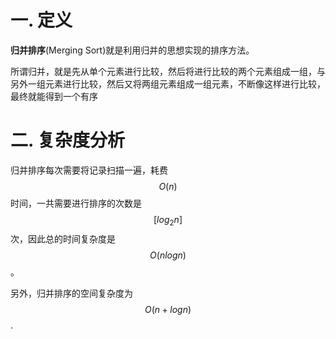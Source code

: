 # 一. 定义

**归并排序**(Merging Sort)就是利用归并的思想实现的排序方法。

所谓归并，就是先从单个元素进行比较，然后将进行比较的两个元素组成一组，与另外一组元素进行比较，然后又将两组元素组成一组元素，不断像这样进行比较，最终就能得到一个有序



# 二. 复杂度分析

归并排序每次需要将记录扫描一遍，耗费$$O(n)$$时间，一共需要进行排序的次数是$$[log_2n]$$次，因此总的时间复杂度是$$O(nlog n)$$。

另外，归并排序的空间复杂度为$$O(n+logn)$$.
